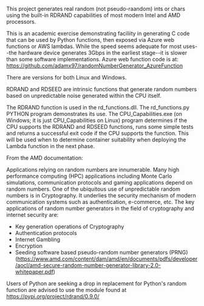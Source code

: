 This project generates real random (not pseudo-raandom) ints or chars using the built-in RDRAND capabilities of most modern Intel and AMD processors.

This is an academic exercise demonstrating faciliity in generating C code that can be used by Python functions, then exposed via Azure web functions or AWS lambdas.  While the speed seems adequate for most uses--the hardware device generates 3Gbps in the earliest stage--it is slower than some software implementations.  Azure web function code is at: https://github.com/adamx97/randomNumberGenerator_AzureFunction

There are versions for both Linux and Windows.  

RDRAND and RDSEED are intrinsic functions that generate random numbers based on unpredictable noise generated within the CPU itself. 

The RDRAND function is used in the rd_functions.dll.  The rd_functions.py PYTHON program demonstrates its use. The CPU_Capabilities.exe (on Windows; it is just CPU_Capabilities on Linux) program 
determines if the CPU supports the RDRAND and RDSEED functions, runs some simple tests and returns a successful exit code if the CPU supports the function.
This will be used when to determine container suitability when deploying the Lambda function in the next phase.

From the AMD documentation: 

Applications relying on random numbers are innumerable. Many high performance computing (HPC) applications including Monte Carlo simulations, 
communication protocols and gaming applications depend on random numbers. One of the ubiquitous use of unpredictable random numbers is in Cryptography. 
It underlies the security mechanism of modern communication systems such as authentication, e-commerce, etc.  The key applications of random number 
generators in the field of cryptography and internet security are: 
- Key generation operations of Cryptography 
- Authentication protocols 
- Internet Gambling 
- Encryption 
- Seeding software based pseudo-random number generators (PRNG) 
(https://www.amd.com/content/dam/amd/en/documents/pdfs/developer/aocl/amd-secure-random-number-generator-library-2.0-whitepaper.pdf)

Users of Python are seeking a drop in replacement for Python's random function are advised to use the module found at https://pypi.org/project/rdrand/0.9.0/
